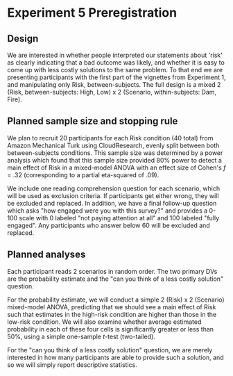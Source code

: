 # Experiment 5 Preregistration


## Design

We are interested in whether people interpreted our statements about 'risk' as clearly indicating that a bad outcome was likely, and whether it is easy to come up with less costly solutions to the same problem. To that end we are presenting participants with the first part of the vignettes from Experiment 1, and manipulating only Risk, between-subjects. The full design is a mixed 2 (Risk, between-subjects: High, Low) x 2 (Scenario, within-subjects: Dam, Fire).


## Planned sample size and stopping rule

We plan to recruit 20 participants for each Risk condition (40 total) from Amazon Mechanical Turk using CloudResearch, evenly split between both between-subjects conditions. This sample size was determined by a power analysis which found that this sample size provided 80% power to detect a main effect of Risk in a mixed-model ANOVA with an effect size of Cohen's *f* = .32 (corresponding to a partial eta-squared of .09).

We include one reading comprehension question for each scenario, which will be used as exclusion criteria. If participants get either wrong, they will be excluded and replaced. In addition, we have a final follow-up question which asks "how engaged were you with this survey?" and provides a 0-100 scale with 0 labeled "not paying attention at all" and 100 labeled "fully engaged". Any participants who answer below 60 will be excluded and replaced.

## Planned analyses 

Each participant reads 2 scenarios in random order. The two primary DVs are the probability estimate and the "can you think of a less costly solution" question. 

For the probability estimate, we will conduct a simple 2 (Risk) x 2 (Scenario) mixed-model ANOVA, predicting that we should see a main effect of Risk such that estimates in the high-risk condition are higher than those in the low-risk condition. We will also examine whether average estimated probability in each of these four cells is significantly greater or less than 50%, using a simple one-sample *t*-test (two-tailed).

For the "can you think of a less costly solution" question, we are merely interested in how many participants are able to provide such a solution, and so we will simply report descriptive statistics.